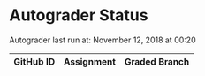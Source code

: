 # Autograder Status
Autograder last run at: November 12, 2018 at 00:20

| GitHub ID | Assignment | Graded Branch |
|-----------|------------|---------------|
